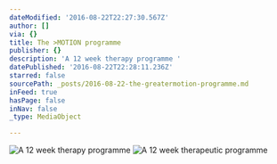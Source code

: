 ```yaml
---
dateModified: '2016-08-22T22:27:30.567Z'
author: []
via: {}
title: The >MOTION programme
publisher: {}
description: 'A 12 week therapy programme '
datePublished: '2016-08-22T22:28:11.236Z'
starred: false
sourcePath: _posts/2016-08-22-the-greatermotion-programme.md
inFeed: true
hasPage: false
inNav: false
_type: MediaObject

---
```

![A 12 week therapy programme ](https://the-grid-user-content.s3-us-west-2.amazonaws.com/4b949cd3-b18a-43bb-b43c-cecc68b58960.jpg)
![A 12 week therapeutic programme ](https://the-grid-user-content.s3-us-west-2.amazonaws.com/92b3701b-a977-4548-8348-808eae429707.jpg)